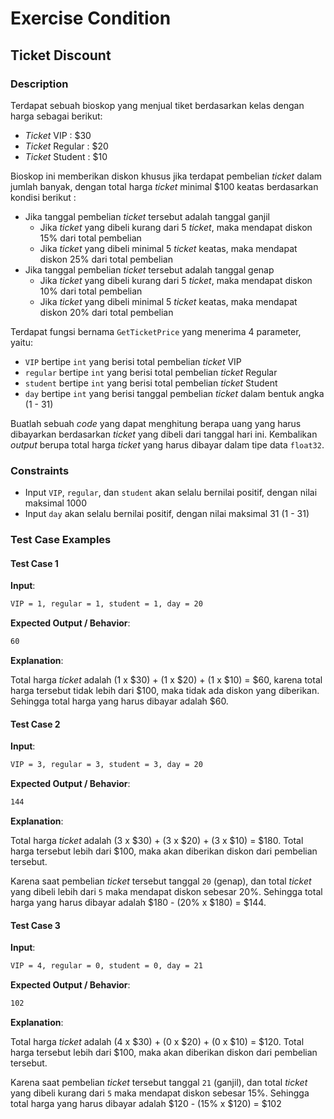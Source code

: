 # Exercise Condition

## Ticket Discount

### Description

Terdapat sebuah bioskop yang menjual tiket berdasarkan kelas dengan harga sebagai berikut:

- _Ticket_ VIP : $30
- _Ticket_ Regular : $20
- _Ticket_ Student : $10

Bioskop ini memberikan diskon khusus jika terdapat pembelian _ticket_ dalam jumlah banyak, dengan total harga _ticket_ minimal $100 keatas berdasarkan kondisi berikut :

- Jika tanggal pembelian _ticket_ tersebut adalah tanggal ganjil
  - Jika _ticket_ yang dibeli kurang dari 5 _ticket_, maka mendapat diskon 15% dari total pembelian
  - Jika _ticket_ yang dibeli minimal 5 _ticket_ keatas, maka mendapat diskon 25% dari total pembelian
- Jika tanggal pembelian _ticket_ tersebut adalah tanggal genap
  - Jika _ticket_ yang dibeli kurang dari 5 _ticket_, maka mendapat diskon 10% dari total pembelian
  - Jika _ticket_ yang dibeli minimal 5 _ticket_ keatas, maka mendapat diskon 20% dari total pembelian

Terdapat fungsi bernama `GetTicketPrice` yang menerima 4 parameter, yaitu:

- `VIP` bertipe `int` yang berisi total pembelian _ticket_ VIP
- `regular` bertipe `int` yang berisi total pembelian _ticket_ Regular
- `student` bertipe `int` yang berisi total pembelian _ticket_ Student
- `day` bertipe `int` yang berisi tanggal pembelian _ticket_ dalam bentuk angka (1 - 31)

Buatlah sebuah _code_ yang dapat menghitung berapa uang yang harus dibayarkan berdasarkan _ticket_ yang dibeli dari tanggal hari ini. Kembalikan _output_ berupa total harga _ticket_ yang harus dibayar dalam tipe data `float32`.

### Constraints

- Input `VIP`, `regular`, dan `student` akan selalu bernilai positif, dengan nilai maksimal 1000
- Input `day` akan selalu bernilai positif, dengan nilai maksimal 31 (1 - 31)

### Test Case Examples

#### Test Case 1

**Input**:

```txt
VIP = 1, regular = 1, student = 1, day = 20
```

**Expected Output / Behavior**:

```txt
60
```

**Explanation**:

Total harga _ticket_ adalah (1 x $30) + (1 x $20) + (1 x $10) = $60, karena total harga tersebut tidak lebih dari $100, maka tidak ada diskon yang diberikan. Sehingga total harga yang harus dibayar adalah $60.

#### Test Case 2

**Input**:

```txt
VIP = 3, regular = 3, student = 3, day = 20
```

**Expected Output / Behavior**:

```txt
144
```

**Explanation**:

Total harga _ticket_ adalah (3 x $30) + (3 x $20) + (3 x $10) = $180. Total harga tersebut lebih dari $100, maka akan diberikan diskon dari pembelian tersebut.

Karena saat pembelian _ticket_ tersebut tanggal `20` (genap), dan total _ticket_ yang dibeli lebih dari `5` maka mendapat diskon sebesar 20%. Sehingga total harga yang harus dibayar adalah $180 - (20% x $180) = $144.

#### Test Case 3

**Input**:

```txt
VIP = 4, regular = 0, student = 0, day = 21
```

**Expected Output / Behavior**:

```txt
102
```

**Explanation**:

Total harga _ticket_ adalah (4 x $30) + (0 x $20) + (0 x $10) = $120. Total harga tersebut lebih dari $100, maka akan diberikan diskon dari pembelian tersebut.

Karena saat pembelian _ticket_ tersebut tanggal `21` (ganjil), dan total _ticket_ yang dibeli kurang dari `5` maka mendapat diskon sebesar 15%. Sehingga total harga yang harus dibayar adalah $120 - (15% x $120) = $102
